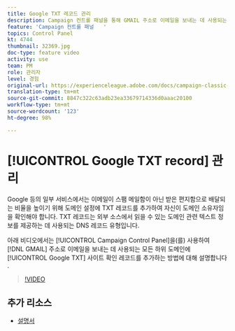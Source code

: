 ```yaml
---
title: Google TXT 레코드 관리
description: Campaign 컨트롤 패널을 통해 GMAIL 주소로 이메일을 보내는 데 사용되는 모든 하위 도메인에 Google TXT 사이트 확인 레코드를 추가할 수 있습니다.
feature: 'Campaign 컨트롤 패널   '
topics: Control Panel
kt: 4744
thumbnail: 32369.jpg
doc-type: feature video
activity: use
team: PM
role: 관리자
level: 경험
original-url: https://experienceleague.adobe.com/docs/campaign-classic-learn/tutorials/administrating/control-panel-acc/google-txt-record-management.html
translation-type: tm+mt
source-git-commit: 8847c322c63adb23ea33679714336d0aaac20100
workflow-type: tm+mt
source-wordcount: '123'
ht-degree: 98%

---
```



# [!UICONTROL Google TXT record] 관리

Google 등의 일부 서비스에서는 이메일이 스팸 메일함이 아닌 받은 편지함으로 배달되는 비율을 높이기 위해 도메인 설정에 TXT 레코드를 추가하여 자신이 도메인 소유자임을 확인해야 합니다. TXT 레코드는 외부 소스에서 읽을 수 있는 도메인 관련 텍스트 정보를 제공하는 데 사용되는 DNS 레코드 유형입니다.

아래 비디오에서는 [!UICONTROL Campaign Control Panel]을(를) 사용하여 [!DNL GMAIL] 주소로 이메일을 보내는 데 사용되는 모든 하위 도메인에 [!UICONTROL Google TXT] 사이트 확인 레코드를 추가하는 방법에 대해 설명합니다 .

>[!VIDEO](https://video.tv.adobe.com/v/32369?quality=12)

## 추가 리소스

* [설명서](https://docs.adobe.com/content/help/ko-KR/control-panel/using/subdomains-and-certificates/managing-txt-records.html)